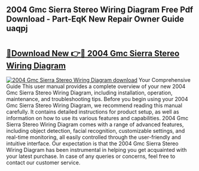 ## 2004 Gmc Sierra Stereo Wiring Diagram Free Pdf Download - Part-EqK New Repair Owner Guide uaqpj

# <h2><a href="http://dfm6if.blite.top/?on=2004+Gmc+Sierra+Stereo+Wiring+Diagram">🔗Download New 👉🔴 2004 Gmc Sierra Stereo Wiring Diagram</a></h2>

[![2004 Gmc Sierra Stereo Wiring Diagram download](https://i.imgur.com/lujVjoI.png)](http://dfm6if.blite.top/?on=2004+Gmc+Sierra+Stereo+Wiring+Diagram)
Your Comprehensive Guide This user manual provides a complete overview of your new 2004 Gmc Sierra Stereo Wiring Diagram, including installation, operation, maintenance, and troubleshooting tips. Before you begin using your 2004 Gmc Sierra Stereo Wiring Diagram, we recommend reading this manual carefully. It contains detailed instructions for product setup, as well as information on how to use its various features and capabilities. 2004 Gmc Sierra Stereo Wiring Diagram comes with a range of advanced features, including object detection, facial recognition, customizable settings, and real-time monitoring, all easily controlled through the user-friendly and intuitive interface. Our expectation is that the 2004 Gmc Sierra Stereo Wiring Diagram has been instrumental in helping you get acquainted with your latest purchase. In case of any queries or concerns, feel free to contact our customer service.
